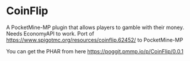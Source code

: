 # CoinFlip
A PocketMine-MP plugin that allows players to gamble with their money. Needs EconomyAPI to work.
Port of https://www.spigotmc.org/resources/coinflip.62452/ to PocketMine-MP

You can get the PHAR from here https://poggit.pmmp.io/p/CoinFlip/0.0.1
